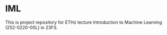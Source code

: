 # IML
This is project repository for ETHz lecture Introduction to Machine Learning (252-0220-00L) in 23FS.
